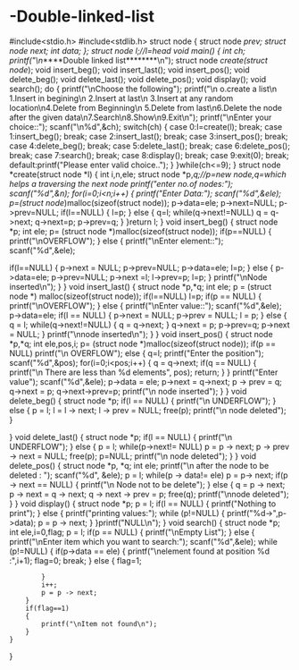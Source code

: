 # -Double-linked-list
 #include<stdio.h>
#include<stdlib.h>
struct node
{
    struct node *prev;
    struct node *next;
    int data;
};
struct node *l;//l=head
void main()
{
    int ch;
        printf("\n*******Double linked list********\n");
        struct node *create(struct node*);
        void insert_beg();
        void insert_last();
        void insert_pos();
        void delete_beg();
        void delete_last();
        void delete_pos();
        void display();
        void search();
        do
        {
        printf("\nChoose the following");
        printf("\n o.create a list\n 1.Insert in begining\n 2.Insert at last\n 3.Insert at any random location\n4.Delete from Beginning\n 5.Delete from last\n6.Delete the node after the given data\n7.Search\n8.Show\n9.Exit\n");
        printf("\nEnter your choice::");
        scanf("\n%d",&ch);
        switch(ch)
        {
            case 0:l=create(l);
            break;
            case 1:insert_beg();
            break;
            case 2:insert_last();
            break;
            case 3:insert_pos();
            break;
            case 4:delete_beg();
            break;
            case 5:delete_last();
            break;
            case 6:delete_pos();
            break;
            case 7:search();
            break;
            case 8:display();
            break;
            case 9:exit(0);
            break;
            default:printf("Please enter valid choice..");
        }
    }while(ch<=9);
}
 struct node *create(struct node *l)
{
     int i,n,ele;
     struct node *p,*q;//p=new node,q=which helps a traversing the next node
     printf("enter no.of nodes:");
     scanf("%d",&n);
     for(i=0;i<n;i++)
    {
                printf("Enter Data:");
                scanf("%d",&ele);
                p=(struct node*)malloc(sizeof(struct node));
                p->data=ele;
                p->next=NULL;
                p->prev=NULL;
                if(l==NULL)
                {
                        l=p;
                }
                else
                {
                   q=l;
                    while(q->next!=NULL)
                       q = q->next;
                        q->next=p;
                        p->prev=q;
                 }
    }return l;
}
void insert_beg()
{
   struct node *p;
   int ele;
   p= (struct node *)malloc(sizeof(struct node));
   if(p==NULL)
   {
       printf("\nOVERFLOW");
   }
   else
   {
    printf("\nEnter element::");
    scanf("%d",&ele);

   if(l==NULL)
   {
       p->next = NULL;
       p->prev=NULL;
       p->data=ele;
       l=p;
   }
   else
   {
       p->data=ele;
       p->prev=NULL;
       p->next =l;
       l->prev=p;
       l=p;
   }
   printf("\nNode inserted\n");
}
}
void insert_last()
{
   struct node *p,*q;
   int ele;
   p = (struct node *) malloc(sizeof(struct node));
   if(l==NULL)
    l=p;
   if(p == NULL)
   {
       printf("\nOVERFLOW");
   }
   else
   {
       printf("\nEnter value::");
       scanf("%d",&ele);
        p->data=ele;
       if(l == NULL)
       {
           p->next = NULL;
           p->prev = NULL;
           l = p;
       }
       else
       {
          q = l;
          while(q->next!=NULL)
          {
              q = q->next;
          }
          q->next = p;
          p->prev=q;
          p->next = NULL;
          }
       printf("\nnode inserted\n");
   }
}
void insert_pos()
{
   struct node *p,*q;
   int ele,pos,i;
   p= (struct node *)malloc(sizeof(struct node));
   if(p == NULL)
       printf("\n OVERFLOW");
   else
   {
       q=l;
       printf("Enter the position");
       scanf("%d",&pos);
       for(i=0;i<pos;i++)
       {
           q = q->next;
           if(q == NULL)
           {
               printf("\n There are less than %d elements", pos);
               return;
           }
       }
       printf("Enter value");
       scanf("%d",&ele);
       p->data = ele;
       p->next = q->next;
       p -> prev = q;
       q->next = p;
       q->next->prev=p;
       printf("\n node inserted");
   }
}
void delete_beg()
{
    struct node *p;
    if(l == NULL)
    {
        printf("\n UNDERFLOW");
    }
    else
    {
        p = l;
        l = l -> next;
        l -> prev = NULL;
        free(p);
        printf("\n node deleted");
    }

}
void delete_last()
{
    struct node *p;
    if(l == NULL)
    {
        printf("\n UNDERFLOW");
    }
    else
    {
        p = l;
        while(p->next!= NULL)
            p = p -> next;
        p -> prev -> next = NULL;
        free(p);
        p=NULL;
        printf("\n node deleted");
    }
}
void delete_pos()
{
    struct node *p, *q;
    int ele;
    printf("\n after the node to be deleted : ");
    scanf("%d", &ele);
    p = l;
    while(p -> data!= ele)
    p = p-> next;
    if(p -> next == NULL)
    {
        printf("\n Node not to be delete");
    }
    else
    {
        q = p -> next;
        p -> next = q -> next;
        q -> next -> prev = p;
        free(q);
        printf("\nnode deleted");
    }
}
void display()
{
    struct node *p;
    p = l;
    if(l == NULL)
    {
        printf("Nothing to print");
    }
    else
    {
        printf("printing values:");
        while (p!=NULL)
        {
            printf("%d->",p->data);
            p = p -> next;
        }
    }printf("NULL\n");
}
void search()
{
    struct node *p;
    int ele,i=0,flag;
    p = l;
    if(p == NULL)
    {
        printf("\nEmpty List");
    }
    else
    {
        printf("\nEnter item which you want to search:");
        scanf("%d",&ele);
        while (p!=NULL)
        {
            if(p->data == ele)
            {
                printf("\nelement found at position %d :",i+1);
                flag=0;
                break;
            }
            else
            {
                flag=1;

            }
            i++;
            p = p -> next;
        }
        if(flag==1)
        {
            printf("\nItem not found\n");
        }
    }
}
